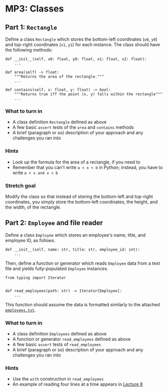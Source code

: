 MP3: Classes
============

Part 1: `Rectangle`
-------------------

Define a class `Rectangle` which stores the bottom-left coordinates (`x0`, `y0`)
and top-right coordinates (`x1`, `y1`) for each instance. The class should have
the following methods:

    def __init__(self, x0: float, y0: float, x1: float, x2: float):
        ...

    def area(self) -> float:
        """Returns the area of the rectangle."""
        ...

    def contains(self, x: float, y: float) -> bool:
        """Returns true iff the point (x, y) falls within the rectangle"""
        ...

### What to turn in

-   A class definition `Rectangle` defined as above
-   A few basic `assert` tests of the `area` and `contains` methods
-   A brief (paragraph or so) description of your approach and any challenges
    you ran into

### Hints

-   Look up the formula for the area of a rectangle, if you need to
-   Remember that you can't write `a < x < b` in Python; instead, you have to
    write `a < x and x < b`

### Stretch goal

Modify the class so that instead of storing the bottom-left and top-right
coordinates, you simply store the bottom-left coordinates, the height, and the
width, of the rectangle.

Part 2: `Employee` and file reader
----------------------------------

Define a class `Employee` which stores an employee's name, title, and employee
ID, as follows.

    def __init__(self, name: str, title: str, employee_id: int):
        ...

Then, define a function or generator which reads `Employee` data from a text
file and yields fully-populated `Employee` instances.

    from typing import Iterator


    def read_employees(path: str) -> Iterator[Employee]:
        ...

This function should assume the data is formatted similarly to the attached
[`employees.txt`](employees.txt).

### What to turn in

-   A class definition `Employees` defined as above
-   A function or generator `read_employees` defined as above
-   A few basic `assert` tests of `read_employees`
-   A brief (paragraph or so) description of your approach and any challenges
    you ran into

### Hints

-   Use the `with` construction in `read_employees`
-   An example of reading four lines at a time appears in [Lecture
    8](https://nbviewer.jupyter.org/gist/kylebgorman/1053d41c3b44df2571217381ca902889)
